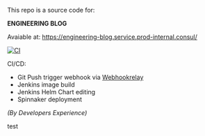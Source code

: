 This repo is a source code for:

**ENGINEERING BLOG**

Avaiable at: https://engineering-blog.service.prod-internal.consul/

[![CI](https://github.com/almacareer/engineering-blog/actions/workflows/main.yml/badge.svg)](https://github.com/almacareer/engineering-blog/actions/workflows/main.yml)

CI/CD:
- Git Push trigger webhook via [Webhookrelay](https://webhookrelay.com/)
- Jenkins image build
- Jenkins Helm Chart editing
- Spinnaker deployment

*(By Developers Experience)*

test
